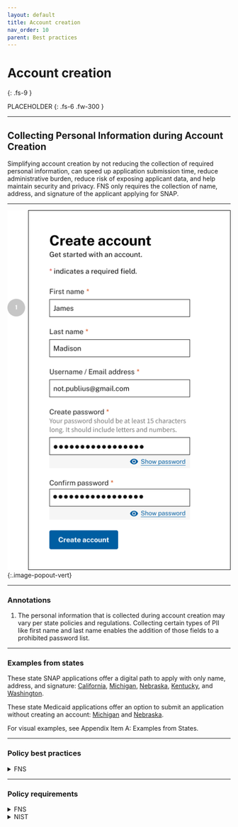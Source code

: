 ```yaml
---
layout: default
title: Account creation
nav_order: 10
parent: Best practices
---
```


# Account creation
{: .fs-9 }

PLACEHOLDER
{: .fs-6 .fw-300 }


---

## Collecting Personal Information during Account Creation 

Simplifying account creation by not reducing the collection of required personal information, can speed up application submission time, reduce administrative burden, reduce risk of exposing applicant data, and help maintain security and privacy. FNS only requires the collection of name, address, and signature of the applicant applying for SNAP. 

---
![Account creation](/assets/images/best-practices/account-creation/account-creation.png){:.image-popout-vert}

---
### Annotations

1. The personal information that is collected during account creation may vary per state policies and regulations. Collecting certain types of PII like first name and last name enables the addition of those fields to a prohibited password list.


---
### Examples from states

These state SNAP applications offer a digital path to apply with only name, address, and signature: [California](https://www.getcalfresh.org/en/apply), [Michigan](https://newmibridges.michigan.gov/s/isd-external-afb-screen?language=en_US), [Nebraska](https://iserve.nebraska.gov/apply/start), [Kentucky](https://kynect.ky.gov/benefits/s/getstartedsnap?language=en_US), and [Washington](https://www.washingtonconnection.org/eapplication/home.go). 

These state Medicaid applications offer an option to submit an application without creating an account: [Michigan](https://newmibridges.michigan.gov/s/isd-external-afb-screen?language=en_US) and [Nebraska](https://iserve.nebraska.gov/apply/start).
 
For visual examples, see Appendix Item A: Examples from States. 


---
### Policy best practices

<details>
	<summary>FNS</summary>
	<ul>
		<li>
			<p class="req">Personal information, such as name, DOB, phone number, and home address are not required for setting up the account. The only parts that are required are username and password.</p>
			<p class="req-source"><a href="https://fns-prod.azureedge.us/sites/default/files/snap/Best-Practices-for-Online-SNAP-Applications.pdf">Source: SNAP Guidance Best Practices for Online Applications - 4.1</a></p>
		</li>
		<li>
			<p class="req">Does the registration provide a simple system (just a few steps) allowing users to set up usernames, application numbers, and/or passwords? (Required) Recommendation includes: — Do not require a social security number to register.</p>
			<p class="req-source"><a href="https://fns-prod.azureedge.us/sites/default/files/snap/Best-Practices-for-Online-SNAP-Applications.pdf">Source: SNAP Guidance Best Practices for Online Applications - 8.7</a></p>
		</li>
	</ul>
</details>

---
### Policy requirements

<details>
	<summary>FNS</summary>
	<ul>
		<li>
			<p class="req">7 CFR 273.2 (b)(1)(v); 273.2(n)(1)(v) In plain and prominent language on or near the front page of the application, notification of the household's right to immediately file the application as long as it contains the applicant's name and address and the signature of a responsible household member or the household's authorized representative. Regardless of the type of system the State agency uses (paper or electronic), it must provide a means for households to immediately begin the application process with name, address and signature...<br/>
			<br/>
			Federal law provides applicants with the right to file a SNAP application providing only name, address, and signature. Therefore, state agencies must accept and establish a filing date for any SNAP application that includes a name, address, and signature, even if other questions on the application form are incomplete. State agencies must consider such applications as “filed” and provide benefits from the filing date for eligible households. For online applications, this means that state agencies can encourage but cannot require applicants to complete any additional fields in order to advance through and/or file/submit the application. The online application must include the name, address, and signature fields on one of its initial screens, and questions other than name, address, and signature must be optional. One option to meet this requirement is by including a “submit now” button immediately following the name, address, and signature fields. State agencies should also consider including a “submit” button on every screen or at frequent points as the applicant advances through the online application to prevent applicants from having to advance through every screen to submit.<br />
			<br/>
			These requirements apply to all types of SNAP applications, including multiprogram applications, paper applications, or mobile applications and apply regardless of other means of applying (such as the availability of paper applications). For example, a state is not permitted to require additional information on its online application based on the reasoning that households not wanting to provide more than name address and signature can apply via paper.
			</p>
			<p class="req-source"><a href="https://www.fns.usda.gov/snap/online-application-policy-clarification">Source: Online Application Policy Clarification (FNS, 2024)</a></p>
		</li>
	</ul>
</details>

<details>
	<summary>NIST</summary>
	<ul>
		<li>
			<p class="req">Agencies SHALL select a minimum of AAL2 when self-asserted PII or other personal information is made available online. </p>
			<p class="req-source"><a href="https://pages.nist.gov/800-63-3/sp800-63b.html#4-authenticator-assurance-levels">Source: NIST Special Publication 800-63B, 4 Authenticator Assurance Levels</a></p>
		</li>
		<li>
			<p class="req">While a CSP MAY bind an AAL1 authenticator to an IAL2 identity, if the subscriber is authenticated at AAL1, the CSP SHALL NOT expose personal information, even if self-asserted, to the subscriber.</p>
			<p class="req-source"><a href="https://pages.nist.gov/800-63-3/sp800-63b.html#611-binding-at-enrollment">Source: NIST Special Publication 800-63B, 6.1.1 Binding at enrollment</a></p>
		</li>
		<li>
			<p class="req">Any PII or other personal information — whether self-asserted or validated — requires multi-factor authentication. Therefore, agencies SHALL select a minimum of AAL2 when self-asserted PII or other personal information is made available online.</p>
			<p class="req-source"><a href="https://pages.nist.gov/800-63-3/sp800-63b.html#4-authenticator-assurance-levels">Source: NIST Special Publication 800-63B, 4 Authenticator Assurance Levels</a></p>
		</li>
	</ul>
</details>